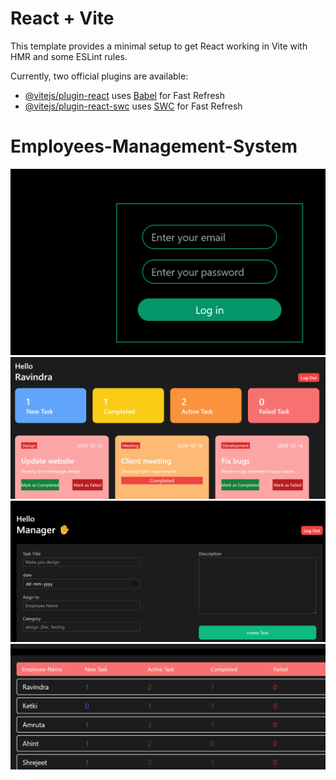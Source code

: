 # React + Vite

This template provides a minimal setup to get React working in Vite with HMR and some ESLint rules.

Currently, two official plugins are available:

- [@vitejs/plugin-react](https://github.com/vitejs/vite-plugin-react/blob/main/packages/plugin-react/README.md) uses [Babel](https://babeljs.io/) for Fast Refresh
- [@vitejs/plugin-react-swc](https://github.com/vitejs/vite-plugin-react-swc) uses [SWC](https://swc.rs/) for Fast Refresh
# Employees-Management-System

![Screenshot](https://github.com/Ravindra-Margale/Employees-Management-System/blob/main/Screenshot%202025-01-14%20212922.png)
![Alt text](https://github.com/Ravindra-Margale/Employees-Management-System/blob/main/employee-dashboard.png)
![Alt text](https://github.com/Ravindra-Margale/Employees-Management-System/blob/main/Manger-dahboard1.png)
![Alt text](https://github.com/Ravindra-Margale/Employees-Management-System/blob/main/manger-dahboard2.png)
